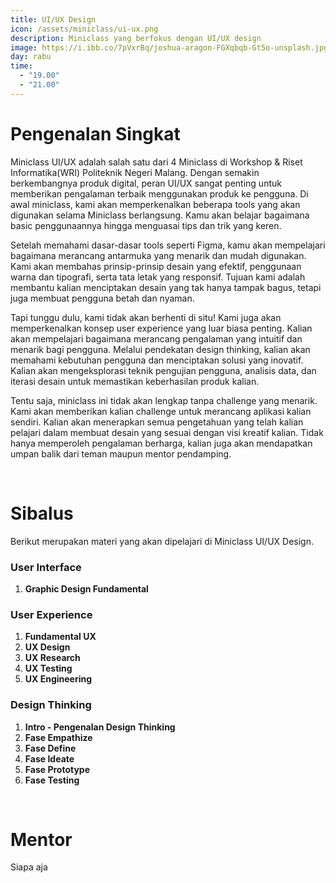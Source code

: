 ```yaml
---
title: UI/UX Design
icon: /assets/miniclass/ui-ux.png
description: Miniclass yang berfokus dengan UI/UX design
image: https://i.ibb.co/7pVxrBq/joshua-aragon-FGXqbqb-Gt5o-unsplash.jpg
day: rabu
time:
  - "19.00"
  - "21.00"
---
```


# Pengenalan Singkat
Miniclass UI/UX adalah salah satu dari 4 Miniclass di Workshop & Riset Informatika(WRI) Politeknik Negeri Malang. Dengan semakin berkembangnya produk digital, peran UI/UX sangat penting untuk memberikan pengalaman terbaik menggunakan produk ke pengguna. Di awal miniclass, kami akan memperkenalkan beberapa tools yang akan digunakan selama Miniclass berlangsung. Kamu akan belajar bagaimana basic penggunaannya hingga menguasai tips dan trik yang keren.

Setelah memahami dasar-dasar tools seperti Figma, kamu akan  mempelajari bagaimana merancang antarmuka yang menarik dan mudah digunakan. Kami akan membahas prinsip-prinsip desain yang efektif, penggunaan warna dan tipografi, serta tata letak yang responsif. Tujuan kami adalah membantu kalian menciptakan desain yang tak hanya tampak bagus, tetapi juga membuat pengguna betah dan nyaman.

Tapi tunggu dulu, kami tidak akan berhenti di situ! Kami juga akan memperkenalkan konsep user experience yang luar biasa penting. Kalian akan mempelajari bagaimana merancang pengalaman yang intuitif dan menarik bagi pengguna. Melalui pendekatan design thinking, kalian akan memahami kebutuhan pengguna dan menciptakan solusi yang inovatif. Kalian akan mengeksplorasi teknik pengujian pengguna, analisis data, dan iterasi desain untuk memastikan keberhasilan produk kalian.

Tentu saja, miniclass ini tidak akan lengkap tanpa challenge yang menarik. Kami akan memberikan kalian challenge untuk merancang aplikasi kalian sendiri. Kalian akan menerapkan semua pengetahuan yang telah kalian pelajari dalam membuat desain yang sesuai dengan visi kreatif kalian. Tidak hanya memperoleh pengalaman berharga, kalian juga akan mendapatkan umpan balik dari teman maupun mentor pendamping.

&nbsp;
# Sibalus
Berikut merupakan materi yang akan dipelajari di Miniclass UI/UX Design.

### User Interface
 1. **Graphic Design Fundamental**

### User Experience
 1. **Fundamental UX**
 2. **UX Design**
 3. **UX Research**
 4. **UX Testing**
 5. **UX Engineering**

### Design Thinking
 1. **Intro - Pengenalan Design Thinking**
 2. **Fase Empathize**
 3. **Fase Define**
 4. **Fase Ideate**
 5. **Fase Prototype**
 6. **Fase Testing**

&nbsp;
# Mentor

Siapa aja
